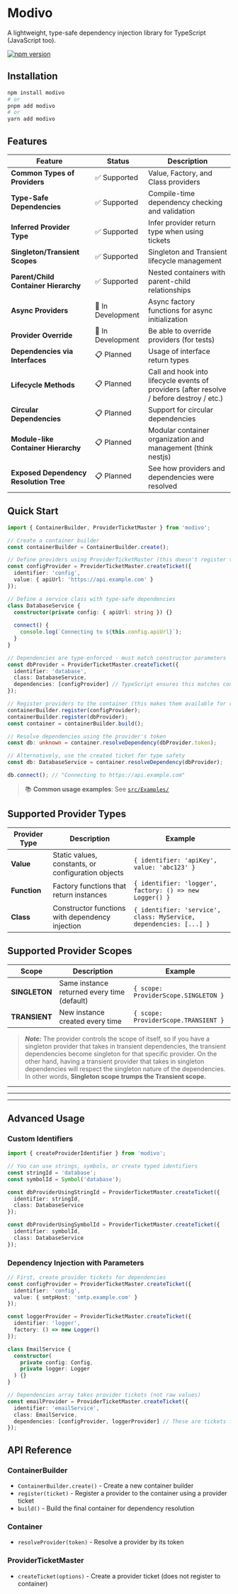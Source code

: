 # Modivo

A lightweight, type-safe dependency injection library for TypeScript (JavaScript too).

[![npm version](https://img.shields.io/npm/v/modivo.svg)](https://www.npmjs.com/package/modivo)


## Installation

```bash
npm install modivo
# or
pnpm add modivo
# or
yarn add modivo
```

## Features

| Feature | Status | Description |
|---------|--------|-------------|
| **Common Types of Providers** | ✅ Supported | Value, Factory, and Class providers |
| **Type-Safe Dependencies** | ✅ Supported | Compile-time dependency checking and validation |
| **Inferred Provider Type** | ✅ Supported | Infer provider return type when using tickets |
| **Singleton/Transient Scopes** | ✅ Supported | Singleton and Transient lifecycle management |
| **Parent/Child Container Hierarchy** | ✅ Supported | Nested containers with parent-child relationships |
| **Async Providers** | 🚧 In Development | Async factory functions for async initialization |
| **Provider Override** | 🚧 In Development | Be able to override providers (for tests) |
| **Dependencies via Interfaces** | 📋 Planned | Usage of interface return types |
| **Lifecycle Methods** | 📋 Planned | Call and hook into lifecycle events of providers (after resolve / before destroy / etc.) |
| **Circular Dependencies** | 📋 Planned | Support for circular dependencies |
| **Module-like Container Hierarchy** | 📋 Planned | Modular container organization and management (think nestjs) |
| **Exposed Dependency Resolution Tree** | 📋 Planned | See how providers and dependencies were resolved |

## Quick Start

```typescript
import { ContainerBuilder, ProviderTicketMaster } from 'modivo';

// Create a container builder
const containerBuilder = ContainerBuilder.create();

// Define providers using ProviderTicketMaster (this doesn't register them yet)
const configProvider = ProviderTicketMaster.createTicket({
  identifier: 'config',
  value: { apiUrl: 'https://api.example.com' }
});

// Define a service class with type-safe dependencies
class DatabaseService {
  constructor(private config: { apiUrl: string }) {}
  
  connect() {
    console.log(`Connecting to ${this.config.apiUrl}`);
  }
}

// Dependencies are type-enforced - must match constructor parameters
const dbProvider = ProviderTicketMaster.createTicket({
  identifier: 'database',
  class: DatabaseService,
  dependencies: [configProvider] // TypeScript ensures this matches constructor
});

// Register providers to the container (this makes them available for resolution)
containerBuilder.register(configProvider);
containerBuilder.register(dbProvider);
const container = containerBuilder.build();

// Resolve dependencies using the provider's token
const db: unknown = container.resolveDependency(dbProvider.token);

// Alternatively, use the created ticket for type safety
const db: DatabaseService = container.resolveDependency(dbProvider);

db.connect(); // "Connecting to https://api.example.com"
```

> 📚 **Common usage examples**: See [`src/Examples/`](src/Examples/)

## Supported Provider Types

| Provider Type | Description | Example |
|---------------|-------------|---------|
| **Value** | Static values, constants, or configuration objects | `{ identifier: 'apiKey', value: 'abc123' }` |
| **Function** | Factory functions that return instances | `{ identifier: 'logger', factory: () => new Logger() }` |
| **Class** | Constructor functions with dependency injection | `{ identifier: 'service', class: MyService, dependencies: [...] }` |


## Supported Provider Scopes

| Scope | Description | Example |
|-------|-------------|---------|
| **SINGLETON** | Same instance returned every time (default) | `{ scope: ProviderScope.SINGLETON }` |
| **TRANSIENT** | New instance created every time | `{ scope: ProviderScope.TRANSIENT }` |

> **_Note:_** The provider controls the scope of itself, so if you have a singleton provider that takes in transient dependencies, the transient dependencies become singleton for that specific provider. On the other hand, having a transient provider that takes in singleton dependencies will respect the singleton nature of the dependencies. In other words, **Singleton scope trumps the Transient scope.**

---
---
---

## Advanced Usage

### Custom Identifiers
```typescript
import { createProviderIdentifier } from 'modivo';

// You can use strings, symbols, or create typed identifiers
const stringId = 'database';
const symbolId = Symbol('database');

const dbProviderUsingStringId = ProviderTicketMaster.createTicket({
  identifier: stringId,
  class: DatabaseService
});

const dbProviderUsingSymbolId = ProviderTicketMaster.createTicket({
  identifier: symbolId,
  class: DatabaseService
});
```

### Dependency Injection with Parameters
```typescript
// First, create provider tickets for dependencies
const configProvider = ProviderTicketMaster.createTicket({
  identifier: 'config',
  value: { smtpHost: 'smtp.example.com' }
});

const loggerProvider = ProviderTicketMaster.createTicket({
  identifier: 'logger',
  factory: () => new Logger()
});

class EmailService {
  constructor(
    private config: Config,
    private logger: Logger
  ) {}
}

// Dependencies array takes provider tickets (not raw values)
const emailProvider = ProviderTicketMaster.createTicket({
  identifier: 'emailService',
  class: EmailService,
  dependencies: [configProvider, loggerProvider] // These are tickets from createTicket()
});
```

## API Reference

### ContainerBuilder
- `ContainerBuilder.create()` - Create a new container builder
- `register(ticket)` - Register a provider to the container using a provider ticket
- `build()` - Build the final container for dependency resolution

### Container
- `resolveProvider(token)` - Resolve a provider by its token

### ProviderTicketMaster
- `createTicket(options)` - Create a provider ticket (does not register to container)

